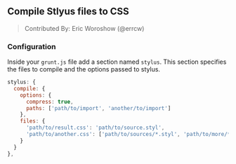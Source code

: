 ## Compile Stlyus files to CSS
> Contributed By: Eric Woroshow (@errcw)

### Configuration

Inside your `grunt.js` file add a section named `stylus`. This section
specifies the files to compile and the options passed to stylus.

``` javascript
stylus: {
  compile: {
    options: {
      compress: true,
      paths: ['path/to/import', 'another/to/import']
    },
    files: {
      'path/to/result.css': 'path/to/source.styl',
      'path/to/another.css': ['path/to/sources/*.styl', 'path/to/more/*.style'],
    }
  }
},
```
